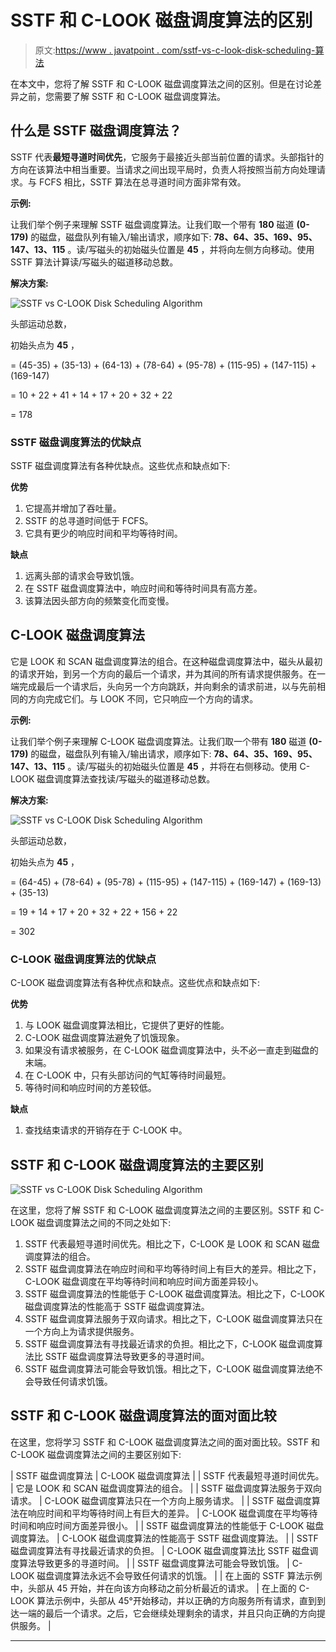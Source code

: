# SSTF 和 C-LOOK 磁盘调度算法的区别

> 原文:[https://www . javatpoint . com/sstf-vs-c-look-disk-scheduling-算法](https://www.javatpoint.com/sstf-vs-c-look-disk-scheduling-algorithm)

在本文中，您将了解 SSTF 和 C-LOOK 磁盘调度算法之间的区别。但是在讨论差异之前，您需要了解 SSTF 和 C-LOOK 磁盘调度算法。

## 什么是 SSTF 磁盘调度算法？

SSTF 代表**最短寻道时间优先**，它服务于最接近头部当前位置的请求。头部指针的方向在该算法中相当重要。当请求之间出现平局时，负责人将按照当前方向处理请求。与 FCFS 相比，SSTF 算法在总寻道时间方面非常有效。

**示例:**

让我们举个例子来理解 SSTF 磁盘调度算法。让我们取一个带有 **180** 磁道 **(0-179)** 的磁盘，磁盘队列有输入/输出请求，顺序如下: **78、64、35、169、95、147、13、115** 。读/写磁头的初始磁头位置是 **45** ，并将向左侧方向移动。使用 SSTF 算法计算读/写磁头的磁道移动总数。

**解决方案:**

![SSTF vs C-LOOK Disk Scheduling Algorithm](../Images/5a78700ad51dfbfb5cfb098a26e5bb27.png)

头部运动总数，

初始头点为 **45** ，

= (45-35) + (35-13) + (64-13) + (78-64) + (95-78) + (115-95) + (147-115) + (169-147)

= 10 + 22 + 41 + 14 + 17 + 20 + 32 + 22

= 178

### SSTF 磁盘调度算法的优缺点

SSTF 磁盘调度算法有各种优缺点。这些优点和缺点如下:

**优势**

1.  它提高并增加了吞吐量。
2.  SSTF 的总寻道时间低于 FCFS。
3.  它具有更少的响应时间和平均等待时间。

**缺点**

1.  远离头部的请求会导致饥饿。
2.  在 SSTF 磁盘调度算法中，响应时间和等待时间具有高方差。
3.  该算法因头部方向的频繁变化而变慢。

## C-LOOK 磁盘调度算法

它是 LOOK 和 SCAN 磁盘调度算法的组合。在这种磁盘调度算法中，磁头从最初的请求开始，到另一个方向的最后一个请求，并为其间的所有请求提供服务。在一端完成最后一个请求后，头向另一个方向跳跃，并向剩余的请求前进，以与先前相同的方向完成它们。与 LOOK 不同，它只响应一个方向的请求。

**示例:**

让我们举个例子来理解 C-LOOK 磁盘调度算法。让我们取一个带有 **180** 磁道 **(0-179)** 的磁盘，磁盘队列有输入/输出请求，顺序如下: **78、64、35、169、95、147、13、115** 。读/写磁头的初始磁头位置是 **45** ，并将在右侧移动。使用 C-LOOK 磁盘调度算法查找读/写磁头的磁道移动总数。

**解决方案:**

![SSTF vs C-LOOK Disk Scheduling Algorithm](../Images/3fa686370387fc8194a7893b2ba9bff4.png)

头部运动总数，

初始头点为 **45** ，

= (64-45) + (78-64) + (95-78) + (115-95) + (147-115) + (169-147) + (169-13) + (35-13)

= 19 + 14 + 17 + 20 + 32 + 22 + 156 + 22

= 302

### C-LOOK 磁盘调度算法的优缺点

C-LOOK 磁盘调度算法有各种优点和缺点。这些优点和缺点如下:

**优势**

1.  与 LOOK 磁盘调度算法相比，它提供了更好的性能。
2.  C-LOOK 磁盘调度算法避免了饥饿现象。
3.  如果没有请求被服务，在 C-LOOK 磁盘调度算法中，头不必一直走到磁盘的末端。
4.  在 C-LOOK 中，只有头部访问的气缸等待时间最短。
5.  等待时间和响应时间的方差较低。

**缺点**

1.  查找结束请求的开销存在于 C-LOOK 中。

## SSTF 和 C-LOOK 磁盘调度算法的主要区别

![SSTF vs C-LOOK Disk Scheduling Algorithm](../Images/2a51d3418c7ca253025b0ecf9d202466.png)

在这里，您将了解 SSTF 和 C-LOOK 磁盘调度算法之间的主要区别。SSTF 和 C-LOOK 磁盘调度算法之间的不同之处如下:

1.  SSTF 代表最短寻道时间优先。相比之下，C-LOOK 是 LOOK 和 SCAN 磁盘调度算法的组合。
2.  SSTF 磁盘调度算法在响应时间和平均等待时间上有巨大的差异。相比之下，C-LOOK 磁盘调度在平均等待时间和响应时间方面差异较小。
3.  SSTF 磁盘调度算法的性能低于 C-LOOK 磁盘调度算法。相比之下，C-LOOK 磁盘调度算法的性能高于 SSTF 磁盘调度算法。
4.  SSTF 磁盘调度算法服务于双向请求。相比之下，C-LOOK 磁盘调度算法只在一个方向上为请求提供服务。
5.  SSTF 磁盘调度算法有寻找最近请求的负担。相比之下，C-LOOK 磁盘调度算法比 SSTF 磁盘调度算法导致更多的寻道时间。
6.  SSTF 磁盘调度算法可能会导致饥饿。相比之下，C-LOOK 磁盘调度算法绝不会导致任何请求饥饿。

## SSTF 和 C-LOOK 磁盘调度算法的面对面比较

在这里，您将学习 SSTF 和 C-LOOK 磁盘调度算法之间的面对面比较。SSTF 和 C-LOOK 磁盘调度算法之间的主要区别如下:

| SSTF 磁盘调度算法 | C-LOOK 磁盘调度算法 |
| SSTF 代表最短寻道时间优先。 | 它是 LOOK 和 SCAN 磁盘调度算法的组合。 |
| SSTF 磁盘调度算法服务于双向请求。 | C-LOOK 磁盘调度算法只在一个方向上服务请求。 |
| SSTF 磁盘调度算法在响应时间和平均等待时间上有巨大的差异。 | C-LOOK 磁盘调度在平均等待时间和响应时间方面差异很小。 |
| SSTF 磁盘调度算法的性能低于 C-LOOK 磁盘调度算法。 | C-LOOK 磁盘调度算法的性能高于 SSTF 磁盘调度算法。 |
| SSTF 磁盘调度算法有寻找最近请求的负担。 | C-LOOK 磁盘调度算法比 SSTF 磁盘调度算法导致更多的寻道时间。 |
| SSTF 磁盘调度算法可能会导致饥饿。 | C-LOOK 磁盘调度算法永远不会导致任何请求的饥饿。 |
| 在上面的 SSTF 算法示例中，头部从 45 开始，并在向该方向移动之前分析最近的请求。 | 在上面的 C-LOOK 算法示例中，头部从 45°开始移动，并以正确的方向服务所有请求，直到到达一端的最后一个请求。之后，它会继续处理剩余的请求，并且只向正确的方向提供服务。 |

* * *